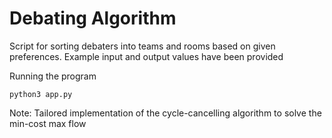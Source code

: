 # Debating Algorithm

Script for sorting debaters into teams and rooms based on given preferences. Example input and output values have been provided

Running the program
```
python3 app.py
```

Note: Tailored implementation of the cycle-cancelling algorithm to solve the min-cost max flow 